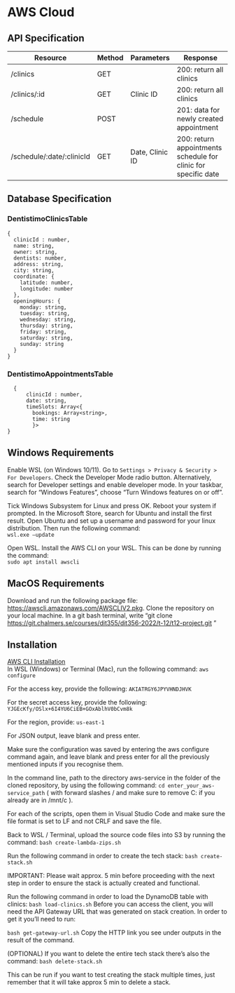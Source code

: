 # AWS Cloud

## API Specification

| Resource        | Method        | Parameters    | Response             |
| --------------- | ------------- | ------------- | -------------------- |
| /clinics | GET || 200: return all clinics |
| /clinics/:id | GET | Clinic ID | 200: return all clinics |
| /schedule| POST || 201: data for newly created appointment |
| /schedule/:date/:clinicId | GET | Date, Clinic ID | 200: return appointments schedule for clinic for specific date

## Database Specification

### DentistimoClinicsTable

```
{
  clinicId : number,	
  name: string,
  owner: string,
  dentists: number,
  address: string,
  city: string,
  coordinate: {
    latitude: number,
    longitude: number
  },
  openingHours: {
    monday: string,
    tuesday: string,
    wednesday: string,
    thursday: string,
    friday: string,
    saturday: string,
    sunday: string
  }
}
```

### DentistimoAppointmentsTable

```
  { 
      clinicId : number,	
      date: string,
      timeSlots: Array<{
        bookings: Array<string>, 
        time: string
        }>
}
```



## Windows Requirements

Enable WSL (on Windows 10/11). Go to ```Settings > Privacy & Security > For Developers```. Check the Developer Mode radio button. Alternatively, search for Developer settings and enable developer mode. In your taskbar, search for “Windows Features”, choose “Turn Windows features on or off”.

Tick Windows Subsystem for Linux and press OK. Reboot your system if prompted. In the Microsoft Store, search for Ubuntu and install the first result. Open Ubuntu and set up a username and password for your linux distribution. Then run the following command: <br />
```wsl.exe –update```


Open WSL. Install the AWS CLI on your WSL. This can be done by running the command: <br />
```sudo apt install awscli``` <br />

## MacOS Requirements
Download and run the following package file:
https://awscli.amazonaws.com/AWSCLIV2.pkg.
Clone the repository on your local machine. In a git bash terminal, write “git clone https://git.chalmers.se/courses/dit355/dit356-2022/t-12/t12-project.git ”

## Installation
[AWS CLI Installation](https://docs.aws.amazon.com/cli/latest/userguide/getting-started-install.html) <br />
In WSL (Windows) or Terminal (Mac), run the following command: ```aws configure```

For the access key, provide the following: ```AKIATRGY6JPYVHNDJHVK```

For the secret access key, provide the following: ```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```

For the region, provide: ```us-east-1```

For JSON output, leave blank and press enter.

Make sure the configuration was saved by entering the aws configure command again, and leave blank and press enter for all the previously mentioned inputs if you recognise them.

In the command line, path to the directory aws-service in the folder of the cloned repository, by using the following command:
```cd enter_your_aws-service_path``` ( with forward slashes /  and make sure to remove C: if you already are in /mnt/c ).

For each of the scripts, open them in Visual Studio Code and make sure the file format is set to LF and not CRLF and save the file.

Back to WSL / Terminal, upload the source code files into S3 by running the command:
```bash create-lambda-zips.sh```

Run the following command in order to create the tech stack:
```bash create-stack.sh```

IMPORTANT: Please wait approx. 5 min before proceeding with the next step in order to ensure the stack is actually created and functional.

 Run the following command in order to load the DynamoDB table with clinics:
```bash load-clinics.sh```
Before you can access the client, you will need the API Gateway URL that was generated on stack creation. In order to get it you’ll need to run:

```bash get-gateway-url.sh```
Copy the HTTP link you see under outputs in the result of the command.

(OPTIONAL) If you want to delete the entire tech stack there’s also the command:
```bash delete-stack.sh```

This can be run if you want to test creating the stack multiple times, just remember that it will take approx 5 min to delete a stack.
